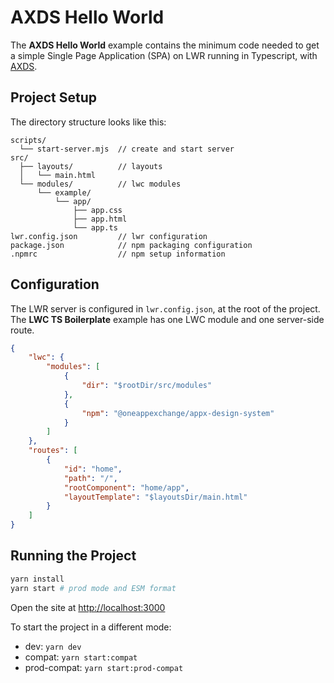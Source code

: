 # AXDS Hello World

The **AXDS Hello World** example contains the minimum code needed to get a simple Single Page Application (SPA) on LWR running in Typescript, with [AXDS](https://github.com/OneAppExchange/appx-design-system).

## Project Setup

The directory structure looks like this:

```
scripts/
  └── start-server.mjs  // create and start server
src/
  ├── layouts/          // layouts
  │   └── main.html
  └── modules/          // lwc modules
      └── example/
          └── app/
              ├── app.css
              ├── app.html
              └── app.ts
lwr.config.json         // lwr configuration
package.json            // npm packaging configuration
.npmrc                  // npm setup information
```

## Configuration

The LWR server is configured in `lwr.config.json`, at the root of the project. The **LWC TS Boilerplate** example has one LWC module and one server-side route.

```json
{
    "lwc": {
        "modules": [
            {
                "dir": "$rootDir/src/modules"
            },
            {
                "npm": "@oneappexchange/appx-design-system"
            }
        ]
    },
    "routes": [
        {
            "id": "home",
            "path": "/",
            "rootComponent": "home/app",
            "layoutTemplate": "$layoutsDir/main.html"
        }
    ]
}

```

## Running the Project

```bash
yarn install
yarn start # prod mode and ESM format
```

Open the site at [http://localhost:3000](http://localhost:3000)

To start the project in a different mode:

-   dev: `yarn dev`
-   compat: `yarn start:compat`
-   prod-compat: `yarn start:prod-compat`
